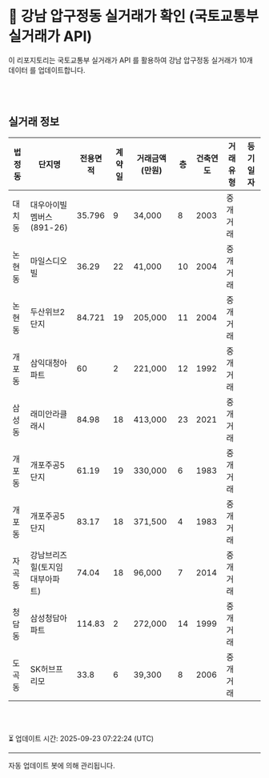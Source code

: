 
# 🚩 강남 압구정동 실거래가 확인 (국토교통부 실거래가 API)

이 리포지토리는 국토교통부 실거래가 API 를 활용하여 강남 압구정동 실거래가 10개 데이터 를 업데이트합니다.

<br>
<br>

## 실거래 정보
| 법정동 | 단지명 | 전용면적 | 계약일 | 거래금액(만원) | 층 | 건축연도 | 거래유형 | 등기일자 |
| --- | --- | --- | --- | --- | --- | --- | --- | --- |
| 대치동 | 대우아이빌멤버스(891-26) | 35.796 | 9 | 34,000 | 8 | 2003 | 중개거래 |  |
| 논현동 | 마일스디오빌 | 36.29 | 22 | 41,000 | 10 | 2004 | 중개거래 |  |
| 논현동 | 두산위브2단지 | 84.721 | 19 | 205,000 | 11 | 2004 | 중개거래 |  |
| 개포동 | 삼익대청아파트 | 60 | 2 | 221,000 | 12 | 1992 | 중개거래 |  |
| 삼성동 | 래미안라클래시 | 84.98 | 18 | 413,000 | 23 | 2021 | 중개거래 |  |
| 개포동 | 개포주공5단지 | 61.19 | 19 | 330,000 | 6 | 1983 | 중개거래 |  |
| 개포동 | 개포주공5단지 | 83.17 | 18 | 371,500 | 4 | 1983 | 중개거래 |  |
| 자곡동 | 강남브리즈힐(토지임대부아파트) | 74.04 | 18 | 96,000 | 7 | 2014 | 중개거래 |  |
| 청담동 | 삼성청담아파트 | 114.83 | 2 | 272,000 | 14 | 1999 | 중개거래 |  |
| 도곡동 | SK허브프리모 | 33.8 | 6 | 39,300 | 8 | 2006 | 중개거래 |  |

<br>
<br>

⏳ 업데이트 시간: 2025-09-23 07:22:24 (UTC)

---
자동 업데이트 봇에 의해 관리됩니다.
    